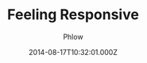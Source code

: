 ---
title: Feeling Responsive
github: https://github.com/Phlow/feeling-responsive
demo: https://phlow.github.io/feeling-responsive/
author: Phlow
ssg:
  - Jekyll
cms:
  - Markdown
date: 2014-08-17T10:32:01.000Z
description: >-
  »Feeling Responsive« is a free flexible theme for Jekyll built on Foundation
  framework. You can use it for your company site, as a portfolio or as a blog.
draft: true
publish_date: '2014-08-17T10:32:01Z'
update_date: '2022-08-01T08:14:15Z'
github_star: 752
github_fork: 1118
---